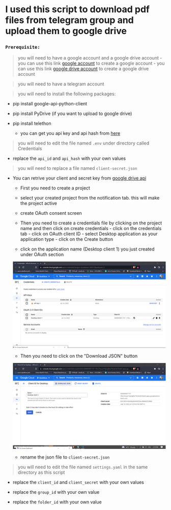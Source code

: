 # I used this script to download pdf files from telegram group and upload them to google drive

### ```Prerequisite:```
> you will need to have a google account and a google drive account
    - you can use this link [google account](https://accounts.google.com/signup/v2/webcreateaccount?flowName=GlifWebSignIn&flowEntry=SignUp) to create a google account 
    - you can use this link [google drive account](https://drive.google.com/drive/my-drive) to create a google drive account 
   

> you will need to have a telegram account


> you will need to install the following packages:

- pip install google-api-python-client   
 
- pip install PyDrive  (if you want to upload to google drive) 

- pip install telethon  

    - you can get you api key and api hash from [here](https://my.telegram.org/apps)
> you will need to edit the file named `.env` under directory called Credentials  

  - replace the `api_id` and `api_hash` with your own values 

> you will need to replace a file named `client-secret.json` 
 
- You can retrive your client and secret key from [google drive api](https://console.cloud.google.com/apis/credentials)
  - First you need to create a project
      
  - select your created project from the notification tab. this will make the project active    

  - create OAuth consent screen
  
  - Then you need to create a credentials file by clicking on the project name and then click on  create credentials
          - click on the credentials tab
          - click on OAuth client ID
          - select Desktop application as your application type
          - click on the Create button
      
   

  - click on the application name (Desktop client 1) you just created under OAuth section    
          
  ![creadential](./img/Screenshot380.png?raw=true "Title")     
        
  - Then you need to click on the "Download JSON" button

  ![download-json-file](./img/Screenshot381.png?raw=true "Title") 
   
  - rename the  json file to `client-secret.json` 
  
> you will need to edit the file named `settings.yaml` in the same directory as this script 

- replace the `client_id` and `client_secret` with your own values

- replace the `group_id` with your own value


- replace the `folder_id` with your own value
